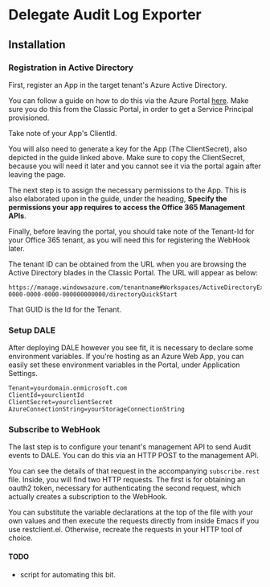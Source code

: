 # Delegate Audit Log Exporter

## Installation

### Registration in Active Directory
First, register an App in the target tenant's Azure Active Directory.

You can follow a guide on how to do this via the Azure Portal [here](https://msdn.microsoft.com/en-us/office-365/get-started-with-office-365-management-apis). Make sure you do this from the Classic Portal, in order to get a Service Principal provisioned.

Take note of your App's ClientId.

You will also need to generate a key for the App (The ClientSecret), also depicted in the guide linked above. Make sure to copy the ClientSecret, because you will need it later and you cannot see it via the portal again after leaving the page.

The next step is to assign the necessary permissions to the App. This is also elaborated upon in the guide, under the heading, __Specify the permissions your app requires to access the Office 365 Management APIs__.

Finally, before leaving the portal, you should take note of the Tenant-Id for your Office 365 tenant, as you will need this for registering the WebHook later.

The tenant ID can be obtained from the URL when you are browsing the Active Directory blades in the Classic Portal. The URL will appear as below:

    https://manage.windowsazure.com/tenantname#Workspaces/ActiveDirectoryExtension/Directory/00000000-0000-0000-0000-000000000000/directoryQuickStart
    
That GUID is the Id for the Tenant.

### Setup DALE

After deploying DALE however you see fit, it is necessary to declare some environment variables. If you're hosting as an Azure Web App, you can easily set these environment variables in the Portal, under Application Settings.

    Tenant=yourdomain.onmicrosoft.com
    ClientId=yourclientId
    ClientSecret=yourclientSecret
    AzureConnectionString=yourStorageConnectionString
    
### Subscribe to WebHook

The last step is to configure your tenant's management API to send Audit events to DALE. You can do this via an HTTP POST to the management API.

You can see the details of that request in the accompanying `subscribe.rest` file.
Inside, you will find two HTTP requests. The first is for obtaining an oauth2 token, necessary for authenticating the second request, which actually creates a subscription to the WebHook.

You can substitute the variable declarations at the top of the file with your own values and then execute the requests directly from inside Emacs if you use restclient.el. Otherwise, recreate the requests in your HTTP tool of choice.

#### TODO
* script for automating this bit.
